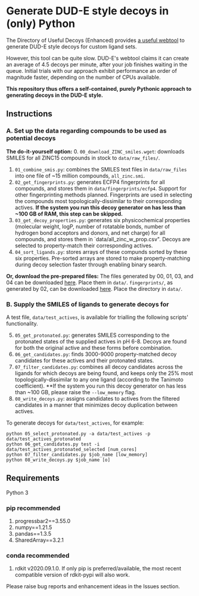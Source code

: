 # Generate DUD-E style decoys in (only) Python

The Directory of Useful Decoys (Enhanced) provides [a useful webtool](http://dude.docking.org/generate) to generate DUD-E style decoys for custom ligand sets.

However, this tool can be quite slow. DUD-E's webtool claims it can create an average of 4.5 decoys per minute, after your job finishes waiting in the queue. Initial trials with our approach exhibit performance an order of magnitude faster, depending on the number of CPUs available.

**This repository thus offers a self-contained, purely Pythonic approach to generating decoys in the DUD-E style.**

## Instructions

### A. Set up the data regarding compounds to be used as potential decoys

**The do-it-yourself option:**
0. `00_download_ZINC_smiles.wget`: downloads SMILES for all ZINC15 compounds in stock to `data/raw_files/`.
1. `01_combine_smis.py`: combines the SMILES text files in `data/raw_files` into one file of ~15 million compounds, `all_zinc.smi`.
2. `02_get_fingerprints.py`: generates ECFP4 fingerprints for all compounds, and stores them in `data/fingerprints/ecfp4`. Support for other fingerprinting methods planned. Fingerprints are used in selecting the compounds most topologically-dissimilar to their corresponding actives. **If the system you run this decoy generator on has less than ~100 GB of RAM, this step can be skipped.**
3. `03_get_decoy_properties.py`: generates six physicochemical properties (molecular weight, logP, number of rotatable bonds, number of hydrogen bond acceptors and donors, and net charge) for all compounds, and stores them in `data/all_zinc_w_prop.csv". Decoys are selected to property-match their corresponding actives.
4. `04_sort_ligands.py`: stores arrays of these compunds sorted by these six properties. Pre-sorted arrays are stored to make property-matching during decoy selection faster through enabling binary search.

**Or, download the pre-prepared files:**
The files generated by 00, 01, 03, and 04 can be downloaded [here](https://easyupload.io/ifo9g7). Place them in `data/`.
`fingerprints/`, as generated by 02, can be downloaded [here](https://easyupload.io/cx3cxo). Place the directory in `data/`.

### B. Supply the SMILES of ligands to generate decoys for
A test file, `data/test_actives`, is available for trialling the following scripts' functionality.

5. `05_get_protonated.py`: generates SMILES corresponding to the protonated states of the supplied actives in pH 6-8. Decoys are found for both the original active and these forms before combination.
6. `06_get_candidates.py`: finds 3000-9000 property-matched decoy candidates for these actives and their protonated states.
7. `07_filter_candidates.py`: combines all decoy candidates across the ligands for which decoys are being found, and keeps only the 25% most topologically-dissimilar to any one ligand (according to the Tanimoto coefficient). **If the system you run this decoy generator on has less than ~100 GB, please raise the `--low_memory` flag.
8. `08_write_decoys.py`: assigns candidates to actives from the filtered candidates in a manner that minimizes decoy duplication between actives.

To generate decoys for `data/test_actives`, for example:

    python 05_select_protonated.py -a data/test_actives -p data/test_actives_protonated
    python 06_get_candidates.py test -i data/test_actives_protonated_selected [num_cores]
    python 07_filter_candidates.py $job_name [low_memory]
    python 08_write_decoys.py $job_name [o]

## Requirements

Python 3

### pip recommended

1. progressbar2==3.55.0
2. numpy==1.21.5
3. pandas==1.3.5
4. SharedArray==3.2.1

### conda recommended

1. rdkit v2020.09.1.0. If only pip is preferred/available, the most recent compatible version of rdkit-pypi will also work.

Please raise bug reports and enhancement ideas in the Issues section.
